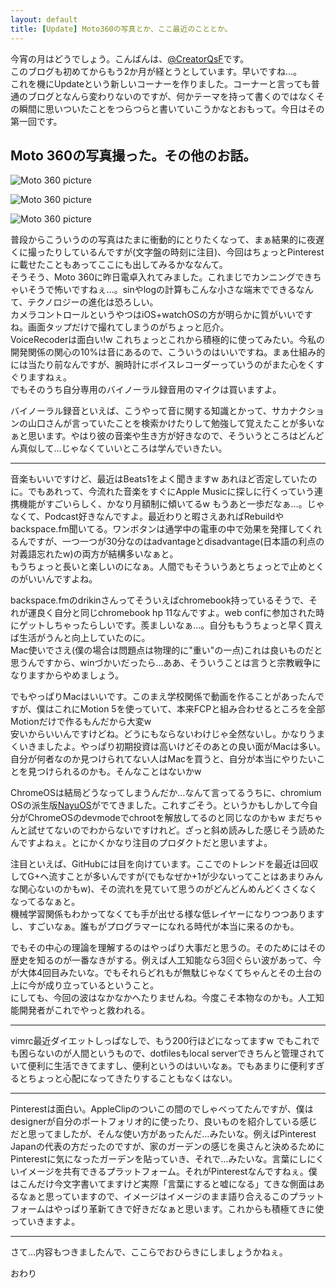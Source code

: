 ```yaml
---
layout: default
title: [Update] Moto360の写真とか、ここ最近のこととか。
---
```

今宵の月はどうでしょう。こんばんは、[@CreatorQsF](http://f.9en.co/?move=mainSns)です。  
このブログも初めてからもう2か月が経とうとしています。早いですね…。  
これを機にUpdateという新しいコーナーを作りました。コーナーと言っても普通のブログとなんら変わりないのですが、何かテーマを持って書くのではなくその瞬間に思いついたことをつらつらと書いていこうかなとおもって。今日はその第一回です。

## Moto 360の写真撮った。その他のお話。

![Moto 360 picture](https://s-media-cache-ak0.pinimg.com/originals/d7/93/0b/d7930b629c13d01b5c069f1362986695.jpg)

![Moto 360 picture](https://s-media-cache-ak0.pinimg.com/originals/70/5e/7e/705e7e3549fb856e9eccf062580a0783.jpg)

![Moto 360 picture](https://s-media-cache-ak0.pinimg.com/originals/e2/e7/7a/e2e77a9860f796d0c0983d6f1a204480.jpg)

普段からこういうのの写真はたまに衝動的にとりたくなって、まぁ結果的に夜遅くに撮ったりしているんですが(文字盤の時刻に注目)、今回はちょっとPinterestに載せたこともあってここにも出してみるかななんて。  
そうそう、Moto 360に昨日電卓入れてみました。これまじでカンニングできちゃいそうで怖いですねぇ…。sinやlogの計算もこんな小さな端末でできるなんて、テクノロジーの進化は恐ろしい。  
カメラコントロールというやつはiOS+watchOSの方が明らかに質がいいですね。画面タップだけで撮れてしまうのがちょっと厄介。  
VoiceRecoderは面白い!w これちょっとこれから積極的に使ってみたい。今私の開発関係の関心の10%は音にあるので、こういうのはいいですね。まぁ仕組み的には当たり前なんですが、腕時計にボイスレコーダーっていうのがまた心をくすぐりますねぇ。  
でもそのうち自分専用のバイノーラル録音用のマイクは買いますよ。

バイノーラル録音といえば、こうやって音に関する知識とかって、サカナクションの山口さんが言っていたことを検索かけたりして勉強して覚えたことが多いなぁと思います。やはり彼の音楽や生き方が好きなので、そういうところはどんどん真似して…じゃなくていいところは学んでいきたい。

***

音楽もいいですけど、最近はBeats1をよく聞きますw あれほど否定していたのに。でもあれって、今流れた音楽をすぐにApple Musicに探しに行くっていう連携機能がすごいらしく、かなり月額制に傾いてるw もうあと一歩だなぁ…。じゃなくて、Podcast好きなんですよ。最近わりと暇さえあればRebuildやbackspace.fm聞いてる。ワンボタンは通学中の電車の中で効果を発揮してくれるんですが、一つ一つが30分なのはadvantageとdisadvantage(日本語の利点の対義語忘れたw)の両方が結構多いなぁと。  
もうちょっと長いと楽しいのになぁ。人間でもそういうあとちょっとで止めとくのがいいんですよね。

backspace.fmのdrikinさんってそういえばchromebook持っているそうで、それが運良く自分と同じchromebook hp 11なんですよ。web confに参加された時にゲットしちゃったらしいです。羨ましいなぁ…。自分ももうちょっと早く買えば生活がうんと向上していたのに。  
Mac使いでさえ(僕の場合は問題点は物理的に"重い"の一点)これは良いものだと思うんですから、winづかいだったら…ああ、そういうことは言うと宗教戦争になりますからやめましょう。

でもやっぱりMacはいいです。このまえ学校関係で動画を作ることがあったんですが、僕はこれにMotion 5を使っていて、本来FCPと組み合わせるところを全部Motionだけで作るもんだから大変w  
安いからいいんですけどね。どうにもならないわけじゃ全然ないし。かなりうまくいきましたよ。やっぱり初期投資は高いけどそのあとの良い面がMacは多い。自分が何者なのか見つけられてない人はMacを買うと、自分が本当にやりたいことを見つけられるのかも。そんなことはないかw

ChromeOSは結局どうなってしまうんだか…なんて言ってるうちに、chromium OSの派生版[NayuOS](https://www.nayuos.com/)がでてきました。これすごそう。というかもしかして今自分がChromeOSのdevmodeでchrootを解放してるのと同じなのかもw まだちゃんと試せてないのでわからないですけれど。ざっと斜め読みした感じそう読めたんですよねぇ。とにかくかなり注目のプロダクトだと思いますよ。

注目といえば、GitHubには目を向けています。ここでのトレンドを最近は回収してG+へ流すことが多いんですが(でもなぜか+1が少ないってことはあまりみんな関心ないのかもw)、その流れを見ていて思うのがどんどんめんどくさくなくなってるなぁと。  
機械学習関係もわかってなくても手が出せる様な低レイヤーになりつつありますし、すごいなぁ。誰もがプログラマーになれる時代が本当に来るのかも。

でもその中心の理論を理解するのはやっぱり大事だと思うの。そのためにはその歴史を知るのが一番なきがする。例えば人工知能なら3回ぐらい波があって、今が大体4回目みたいな。でもそれらどれもが無駄じゃなくてちゃんとその土台の上に今が成り立っているということ。  
にしても、今回の波はなかなかへたりませんね。今度こそ本物なのかも。人工知能開発者がこれでやっと救われる。

***

vimrc最近ダイエットしっぱなしで、もう200行ほどになってますw でもこれでも困らないのが人間というもので、dotfilesもlocal serverできちんと管理されていて便利に生活できてますし、便利というのはいいなぁ。でもあまりに便利すぎるとちょっと心配になってきたりすることもなくはない。

***

Pinterestは面白い。AppleClipのついこの間のでしゃべってたんですが、僕はdesignerが自分のポートフォリオ的に使ったり、良いものを紹介している感じだと思ってましたが、そんな使い方があったんだ…みたいな。例えばPinterest Japanの代表の方だったのですが、家のガーデンの感じを奥さんと決めるためにPinterestに気になったガーデンを貼っていき、それで…みたいな。言葉にしにくいイメージを共有できるプラットフォーム。それがPinterestなんですねぇ。僕はこんだけ今文字書いてますけど実際「言葉にすると嘘になる」てきな側面はあるなぁと思っていますので、イメージはイメージのまま語り合えるこのプラットフォームはやっぱり革新てきで好きだなぁと思います。これからも積極てきに使っていきますよ。

***

さて…内容もつきましたんで、ここらでおひらきにしましょうかねぇ。

おわり